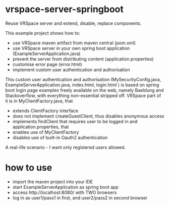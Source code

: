 # vrspace-server-springboot
Reuse VRSpace server and extend, disable, replace components.

This example project shows how to:
- use VRSpace maven artifact from maven central (pom.xml)
- use VRSpace server in your own spring boot application (ExampleServerApplication.java)
- prevent the server from distributing content (application.properties)
- customise error page (error.html)
- implement custom user authentication and authorisation

This custom user authentication and authorisation (MySecurityConfig.java, ExampleServerApplication.java, index.html, login.html ) 
is based on spring boot login page examples freely available on the web, namely Baeldung and Stackoverflow, with everything non-essential stripped off.
VRSpace part of it is in MyClientFactory.java, that
- extends ClientFactory interface
- does not implement createGuestClient, thus disables anonymous access
- implements findClient that requires user to be logged in
and application.properties, that
- enables use of MyClientFactory
- disables use of built-in Oauth2 authentication

A real-life scenario - I want only registered users allowed.

# how to use

- import the maven project into your IDE
- start ExampleServerApplication as spring boot app
- access http://localhost:8080/ with TWO browsers
- log in as user1/pass1 in first, and user2/pass2 in second browser
